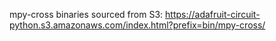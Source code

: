 mpy-cross binaries sourced from S3: https://adafruit-circuit-python.s3.amazonaws.com/index.html?prefix=bin/mpy-cross/
